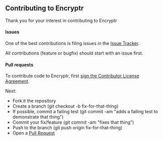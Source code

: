 ## Contributing to Encryptr

Thank you for your interest in contributing to Encryptr

#### Issues

One of the best contributions is filing issues in the [Issue Tracker](https://github.com/devgeeks/Encryptr/issues). 

All contributions (feature or bugfix) should start with an issue first.

#### Pull requests

To contribute code to Encryptr, first 
<a href="https://www.clahub.com/agreements/devgeeks/Encryptr">sign the Contributor License Agreement</a>.

Next:

- Fork it the repository
- Create a branch (git checkout -b fix-for-that-thing)
- If possible, commit a failing test (git commit -am "adds a failing test to demonstrate that thing")
- Commit your fix/feature (git commit -am "fixes that thing")
- Push to the branch (git push origin fix-for-that-thing)
- Open a [Pull Request](https://github.com/devgeeks/Encryptr/pulls)
